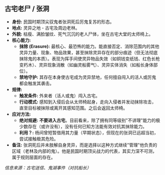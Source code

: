 ## 古宅老尸 / 张洞

*   **身份:** 民国时期顶尖驭鬼者张洞死后厉鬼复苏的形态。
*   **地点:** 灵异之地 - 古宅及周边老林。
*   **外貌:** 枯瘦、满脸皱纹、死气沉沉的老人尸体，坐在古宅大堂的太师椅上。
*   **核心能力:** 
    *   **抹除 (Erasure):** 最核心、最恐怖的能力。能直接否定、消除范围内的其他灵异力量、现象、物品效果，甚至抹除灵异存在的部分痕迹（但无法彻底抹除鬼的本质）。表现为挥手间使灵异物品失效（如铜钱变纸钱、红色长枪变朽木）、灵异现象消散（如幽灵船雾气）、灵异实体消失（如船长身体部位）。
    *   **禁地守护:** 其存在本身使古宅成为灵异禁地，任何擅自闯入的活人或厉鬼都会触发其袭击。
*   **规律:** 
    *   **触发条件:** 外来者（活人或鬼）闯入古宅。
    *   **行动模式:** 感知到入侵后会从太师椅起身，走向入侵者并发动抹除攻击，直至目标被抹除或离开其感知范围。之后会返回太师椅。
*   **应对方法:** 
    *   **绝对规避:** **不要进入古宅**。目前看来，除了拥有同等级别"不讲理"能力的极少数存在（或许没有），没有任何已知方法能有效对抗其抹除能力。
    *   **利用？:** 杨间曾短暂借用其力量（早期状态），但现在的张洞已远超当初，尝试接触极其危险。
*   **备注:** 张洞死后并未肢解自身灵异，而是选择以这种方式继续"管理"他负责的区域（老林及内部的鬼）。他是民国时期顶尖战力的代表，其实力深不可测，属于规则层面的存在。

*信息来源：古宅送信、鬼湖事件（对抗船长）* 